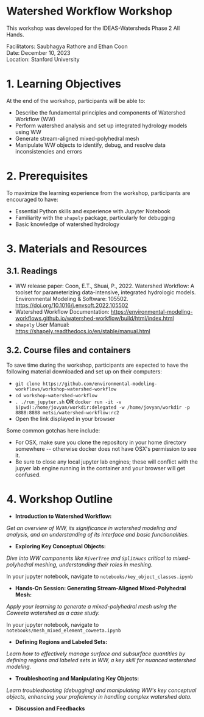 # Watershed Workflow Workshop

This workshop was developed for the IDEAS-Watersheds Phase 2 All Hands.

Facilitators: Saubhagya Rathore and Ethan Coon  
Date: December 10, 2023   
Location: Stanford University 

# 1. Learning Objectives

At the end of the workshop, participants will be able to:

* Describe the fundamental principles and components of Watershed Workflow (WW)
* Perform watershed analysis and set up integrated hydrology models using WW
* Generate stream-aligned mixed-polyhedral mesh
* Manipulate WW objects to identify, debug, and resolve data inconsistencies and errors

# 2. Prerequisites

To maximize the learning experience from the workshop, participants are encouraged to have:
* Essential Python skills and experience with Jupyter Notebook 
* Familiarity with the `shapely` package, particularly for debugging
* Basic knowledge of watershed hydrology


# 3. Materials and Resources

## 3.1. Readings
* WW release paper: Coon, E.T., Shuai, P., 2022. Watershed Workflow: A toolset for parameterizing data-intensive, integrated hydrologic models. Environmental Modeling & Software: 105502. https://doi.org/10.1016/j.envsoft.2022.105502 
* Watershed Workflow Documentation: https://environmental-modeling-workflows.github.io/watershed-workflow/build/html/index.html
* `shapely` User Manual: https://shapely.readthedocs.io/en/stable/manual.html 

## 3.2. Course files and containers
To save time during the workshop, participants are expected to have the following material downloaded and set up on their computers:
* `git clone https://github.com/environmental-modeling-workflows/workshop-watershed-workflow`
* `cd workshop-watershed-workflow`
* `. ./run_jupyter.sh` **OR** `docker run -it -v $(pwd):/home/jovyan/workdir:delegated -w /home/jovyan/workdir -p 8888:8888 metsi/watershed-workflow:rc2`
* Open the link displayed in your browser

Some common gotchas here include:
* For OSX, make sure you clone the repository in your home directory somewhere -- otherwise docker does not have OSX's permission to see it.
* Be sure to close any local jupyter lab engines; these will conflict with the jupyer lab engine running in the container and your browser will get confused.


# 4. Workshop Outline

* **Introduction to Watershed Workflow:**  

_Get an overview of WW, its significance in watershed modeling and analysis, and an understanding of its interface and basic functionalities._

* **Exploring Key Conceptual Objects:**  

_Dive into WW components like `RiverTree` and `SplitHucs` critical to mixed-polyhedral meshing, understanding their roles in meshing._

In your jupyter notebook, navigate to `notebooks/key_object_classes.ipynb`

* **Hands-On Session: Generating Stream-Aligned Mixed-Polyhedral Mesh:**

_Apply your learning to generate a mixed-polyhedral mesh using the Coweeta watershed as a case study._

In your jupyter notebook, navigate to `notebooks/mesh_mixed_element_coweeta.ipynb`

* **Defining Regions and Labeled Sets:**  

_Learn how to effectively manage surface and subsurface quantities by defining regions and labeled sets in WW, a key skill for nuanced watershed modeling._

* **Troubleshooting and Manipulating Key Objects:** 

_Learn troubleshooting (debugging) and manipulating WW's key conceptual objects, enhancing your proficiency in handling complex watershed data._

* **Discussion and Feedbacks** 
